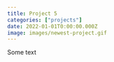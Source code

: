 ```yaml
---
title: Project 5
categories: ["projects"]
date: 2022-01-01T0:00:00.000Z
image: images/newest-project.gif
---
```


Some text
